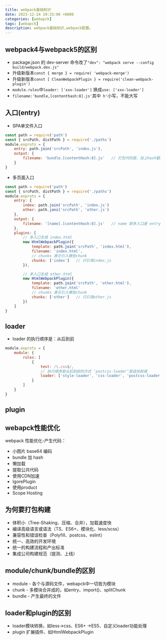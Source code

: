 ```yaml
---
title: webpack基础知识
date: 2023-12-24 19:33:00 +0800
categories: [webapck]
tags: [webapck]
description: webpack基础知识,webpack配置。
---
```


## webpack4与webpack5的区别

- package.json 的 dev-server 命令改了`"dev": "webpack serve --config build/webpack.dev.js"`
- 升级新版本`const { merge } = require( 'webpack-merge')`
- 升级新版本`const [ CleanWebpackPlugin } = require('clean-webpack-plugin')`
- `module.rules`中`loader: ['xxx-loader']`  换成`use: ['xxx-loader']`
- `filename:'bundle,[contenthash:8].js'`其中` h'`小写，不能大写

## 入口(entry)

- SPA单文件入口
```js
const path = require('path')
const { srcPath, distPath } = require('./paths')
module.exprots = {
    entry: path.join('srcPath', 'index.js'), 
    output: {
        filename: 'bundle.[contentHash:8].js'   // 打包代码是，加上hash戳，文件没有变化是hash不会变
    }
}
```
- 多页面入口
```js
const path = require('path')
const { srcPath, distPath } = require('./paths')
module.exprots = {
    entry: {
        index: path.join('srcPath', 'index.js')
        other: path.joni('srcPath', 'other.js')
    },
    output: {
        filename: '[name].[contentHash:8].js'   // name 即多入口是 entry的名字不重复
    },
    plugins: [
        // 多入口生成 index.html
        new HtmlWebpackPlugin({
            template: path.join('srcPath', 'index.html'),
            filename: 'index.html',
            // chunks 表示引入哪些chunk
            chunks: ['index']   // 只引用index.js
        }),

        // 多入口生成 other.html
        new HtmlWebpackPlugin({
            template: path.join('srcPath', 'other.html'),
            filename: 'other.html'
            // chunks 表示引入哪些chunk
            chunks: ['other']   // 只引用other.js
        })
    ]
}
```

## loader
- loader 的执行顺序是：从后到前
```js
module.exprots = {
    module: {
        rules: [
            {
                test: /\.css$/,
                // 执行顺序是从后到前的方式 ‘postcss-loader’是追加前缀
                loader: ['style-loader', 'css-loader', 'postcss-loader']
            }
        ]
    }
}

```


## plugin



## webapck性能优化
webpack 性能优化-产生代码：
- 小图片 base64 编码
- bundle 加 hash
- 懒加载
- 提取公共代码
- 使用CDN加速
- IgorePlugin
- 使用product
- Scope Hosting


## 为何要打包构建
- 体积小（Tree-Shaking、压缩、合并），加载速度快
- 编译高级语言或语法（TS、ES6+、模块化、less/scss）
- 兼容性和错误检查（Polyfill、postcss、eslint）
- 统一、高效的开发环境
- 统一的构建流程和产出标准
- 集成公司构建规范（提测、上线）
 

 ## module/chunk/bundle的区别
 - module - 各个与源码文件，webapck中一切皆为模块
 - chunk - 多模块合并成的，如entry、import()、splitChunk
 - bundle - 产生最终的文件

 ## loader和plugin的区别
 - loader模块转换，如less->css、ES6+ ->ES5、自定义loader功能处理
 - plugin 扩展插件、如HtmlWebpackPlugin
